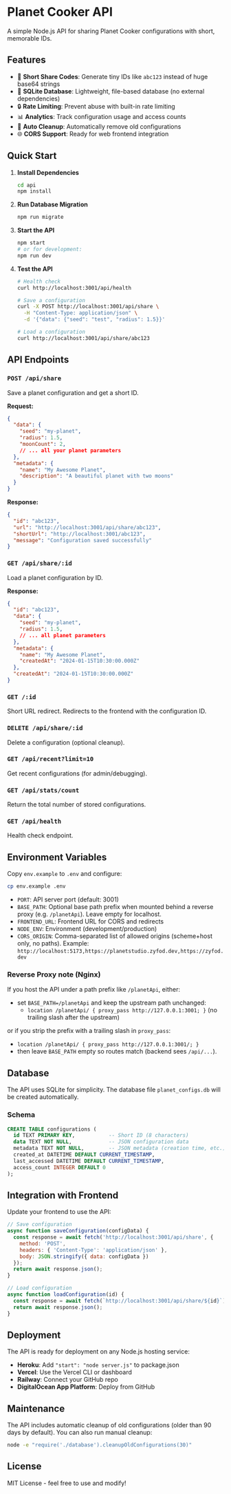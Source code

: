 # Planet Cooker API

A simple Node.js API for sharing Planet Cooker configurations with short, memorable IDs.

## Features

- 🚀 **Short Share Codes**: Generate tiny IDs like `abc123` instead of huge base64 strings
- 💾 **SQLite Database**: Lightweight, file-based database (no external dependencies)
- 🔒 **Rate Limiting**: Prevent abuse with built-in rate limiting
- 📊 **Analytics**: Track configuration usage and access counts
- 🧹 **Auto Cleanup**: Automatically remove old configurations
- 🌐 **CORS Support**: Ready for web frontend integration

## Quick Start

1. **Install Dependencies**
   ```bash
   cd api
   npm install
   ```

2. **Run Database Migration**
   ```bash
   npm run migrate
   ```

3. **Start the API**
   ```bash
   npm start
   # or for development:
   npm run dev
   ```

4. **Test the API**
   ```bash
   # Health check
   curl http://localhost:3001/api/health
   
   # Save a configuration
   curl -X POST http://localhost:3001/api/share \
     -H "Content-Type: application/json" \
     -d '{"data": {"seed": "test", "radius": 1.5}}'
   
   # Load a configuration
   curl http://localhost:3001/api/share/abc123
   ```

## API Endpoints

### `POST /api/share`
Save a planet configuration and get a short ID.

**Request:**
```json
{
  "data": {
    "seed": "my-planet",
    "radius": 1.5,
    "moonCount": 2,
    // ... all your planet parameters
  },
  "metadata": {
    "name": "My Awesome Planet",
    "description": "A beautiful planet with two moons"
  }
}
```

**Response:**
```json
{
  "id": "abc123",
  "url": "http://localhost:3001/api/share/abc123",
  "shortUrl": "http://localhost:3001/abc123",
  "message": "Configuration saved successfully"
}
```

### `GET /api/share/:id`
Load a planet configuration by ID.

**Response:**
```json
{
  "id": "abc123",
  "data": {
    "seed": "my-planet",
    "radius": 1.5,
    // ... all planet parameters
  },
  "metadata": {
    "name": "My Awesome Planet",
    "createdAt": "2024-01-15T10:30:00.000Z"
  },
  "createdAt": "2024-01-15T10:30:00.000Z"
}
```

### `GET /:id`
Short URL redirect. Redirects to the frontend with the configuration ID.

### `DELETE /api/share/:id`
Delete a configuration (optional cleanup).

### `GET /api/recent?limit=10`
Get recent configurations (for admin/debugging).

### `GET /api/stats/count`
Return the total number of stored configurations.

### `GET /api/health`
Health check endpoint.

## Environment Variables

Copy `env.example` to `.env` and configure:

```bash
cp env.example .env
```

- `PORT`: API server port (default: 3001)
- `BASE_PATH`: Optional base path prefix when mounted behind a reverse proxy (e.g. `/planetApi`). Leave empty for localhost.
- `FRONTEND_URL`: Frontend URL for CORS and redirects
- `NODE_ENV`: Environment (development/production)
 - `CORS_ORIGIN`: Comma-separated list of allowed origins (scheme+host only, no paths). Example: `http://localhost:5173,https://planetstudio.zyfod.dev,https://zyfod.dev`

### Reverse Proxy note (Nginx)
If you host the API under a path prefix like `/planetApi`, either:

- set `BASE_PATH=/planetApi` and keep the upstream path unchanged:
  - `location /planetApi/ { proxy_pass http://127.0.0.1:3001; }` (no trailing slash after the upstream)

or if you strip the prefix with a trailing slash in `proxy_pass`:

- `location /planetApi/ { proxy_pass http://127.0.0.1:3001/; }`
- then leave `BASE_PATH` empty so routes match (backend sees `/api/...`).

## Database

The API uses SQLite for simplicity. The database file `planet_configs.db` will be created automatically.

### Schema
```sql
CREATE TABLE configurations (
  id TEXT PRIMARY KEY,           -- Short ID (8 characters)
  data TEXT NOT NULL,            -- JSON configuration data
  metadata TEXT NOT NULL,        -- JSON metadata (creation time, etc.)
  created_at DATETIME DEFAULT CURRENT_TIMESTAMP,
  last_accessed DATETIME DEFAULT CURRENT_TIMESTAMP,
  access_count INTEGER DEFAULT 0
);
```

## Integration with Frontend

Update your frontend to use the API:

```javascript
// Save configuration
async function saveConfiguration(configData) {
  const response = await fetch('http://localhost:3001/api/share', {
    method: 'POST',
    headers: { 'Content-Type': 'application/json' },
    body: JSON.stringify({ data: configData })
  });
  return await response.json();
}

// Load configuration
async function loadConfiguration(id) {
  const response = await fetch(`http://localhost:3001/api/share/${id}`);
  return await response.json();
}
```

## Deployment

The API is ready for deployment on any Node.js hosting service:

- **Heroku**: Add `"start": "node server.js"` to package.json
- **Vercel**: Use the Vercel CLI or dashboard
- **Railway**: Connect your GitHub repo
- **DigitalOcean App Platform**: Deploy from GitHub

## Maintenance

The API includes automatic cleanup of old configurations (older than 90 days by default). You can also run manual cleanup:

```bash
node -e "require('./database').cleanupOldConfigurations(30)"
```

## License

MIT License - feel free to use and modify!
